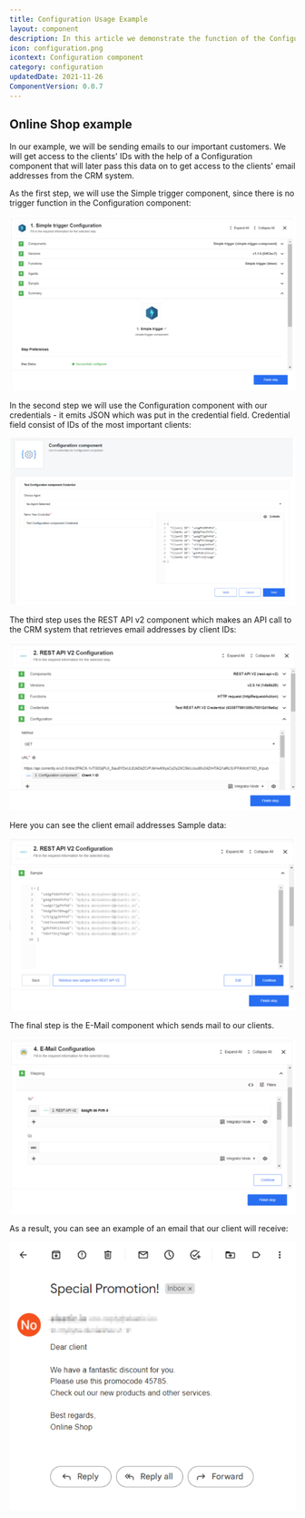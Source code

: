```yaml
---
title: Configuration Usage Example
layout: component
description: In this article we demonstrate the function of the Configuration Component within an integration flow.
icon: configuration.png
icontext: Configuration component
category: configuration
updatedDate: 2021-11-26
ComponentVersion: 0.0.7
---
```


## Online Shop example

In our example, we will be sending emails to our important customers. We will get access to the clients' IDs with the help of a Configuration component that will later pass this data on to get access to the clients' email addresses from the CRM system.

As the first step, we will use the Simple trigger component, since there is no trigger function in the Configuration component:

![Configuration usage example 1](img/configuration-usage-1.png)

In the second step we will use the Configuration component with our credentials - it emits JSON which was put in the credential field. Credential field consist of IDs of the most important clients:

![Configuration usage example 1](img/configuration-usage-2.png)

The third step uses the REST API v2 component which makes an API call to the CRM system that retrieves email addresses by client IDs:

![Configuration usage example 3](img/configuration-usage-3.png)

Here you can see the client email addresses Sample data:

![Configuration usage example 4](img/configuration-usage-4.png)

The final step is the E-Mail component which sends mail to our clients.

![Configuration usage example 5](img/configuration-usage-5.png)

As a result, you can see an example of an email that our client will receive:

![Configuration usage example 6](img/configuration-usage-6.png)
